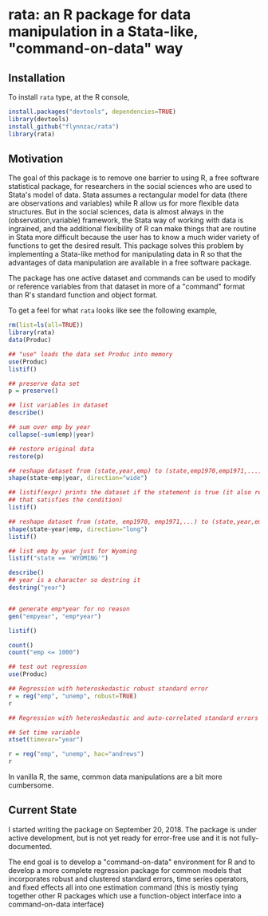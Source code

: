# rata: an R package for data manipulation in a Stata-like, "command-on-data" way

## Installation

To install `rata` type, at the R console,
```R
install.packages("devtools", dependencies=TRUE)
library(devtools)
install_github("flynnzac/rata")
library(rata)
```

## Motivation
The goal of this package is to remove one barrier to using R, a free software statistical package, for researchers in the social sciences who are used to Stata's model of data.  Stata assumes a rectangular model for data (there are observations and variables) while R allow us for more flexible data structures. But in the social sciences, data is almost always in the (observation,variable) framework, the Stata way of working with data is ingrained, and the additional flexibility of R can make things that are routine in Stata more difficult because the user has to know a much wider variety of functions to get the desired result.  This package solves this problem by implementing a Stata-like method for manipulating data in R so that the advantages of data manipulation are available in a free software package. 

The package has one active dataset and commands can be used to modify or reference variables from that dataset in more of a "command" format than R's standard function and object format. 

To get a feel for what `rata` looks like see the following example,
```R
rm(list=ls(all=TRUE))
library(rata)
data(Produc)

## "use" loads the data set Produc into memory
use(Produc)
listif()

## preserve data set
p = preserve()

## list variables in dataset
describe()

## sum over emp by year
collapse(~sum(emp)|year)

## restore original data
restore(p)

## reshape dataset from (state,year,emp) to (state,emp1970,emp1971,...)
shape(state~emp|year, direction="wide")

## listif(expr) prints the dataset if the statement is true (it also returns the part of the dataset
## that satisfies the condition)
listif()

## reshape dataset from (state, emp1970, emp1971,...) to (state,year,emp)
shape(state~year|emp, direction="long")
listif()

## list emp by year just for Wyoming
listif("state == 'WYOMING'")

describe()
## year is a character so destring it
destring("year")


## generate emp*year for no reason
gen("empyear", "emp*year")

listif()

count()
count("emp <= 1000")

## test out regression
use(Produc)

## Regression with heteroskedastic robust standard error
r = reg("emp", "unemp", robust=TRUE)
r

## Regression with heteroskedastic and auto-correlated standard errors

## Set time variable
xtset(timevar="year")

r = reg("emp", "unemp", hac="andrews")
r
```

In vanilla R, the same, common data manipulations are a bit more cumbersome.

## Current State

I started writing the package on September 20, 2018.  The package is under active development, but is not yet ready for error-free use and it is not fully-documented.

The end goal is to develop a "command-on-data" environment for R and to develop a more complete regression package for common models that incorporates robust and clustered standard errors, time series operators, and fixed effects all into one estimation command (this is mostly tying together other R packages which use a function-object interface into a command-on-data interface)

